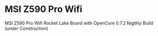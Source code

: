 # MSI Z590 Pro Wifi
MSI Z590 Pro Wifi Rocket Lake Board with OpenCore 0.7.2 Nigthly Build (under Construction)
